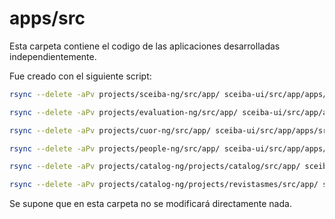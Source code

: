 # apps/src

Esta carpeta contiene el codigo de las aplicaciones desarrolladas independientemente.

Fue creado con el siguiente script:

``` bash
rsync --delete -aPv projects/sceiba-ng/src/app/ sceiba-ui/src/app/apps/src/records

rsync --delete -aPv projects/evaluation-ng/src/app/ sceiba-ui/src/app/apps/src/evaluations

rsync --delete -aPv projects/cuor-ng/src/app/ sceiba-ui/src/app/apps/src/organizations

rsync --delete -aPv projects/people-ng/src/app/ sceiba-ui/src/app/apps/src/persons

rsync --delete -aPv projects/catalog-ng/projects/catalog/src/app/ sceiba-ui/src/app/apps/src/sources

rsync --delete -aPv projects/catalog-ng/projects/revistasmes/src/app/ sceiba-ui/src/app/apps/src/revistasmes

```

Se supone que en esta carpeta no se modificará directamente nada.
